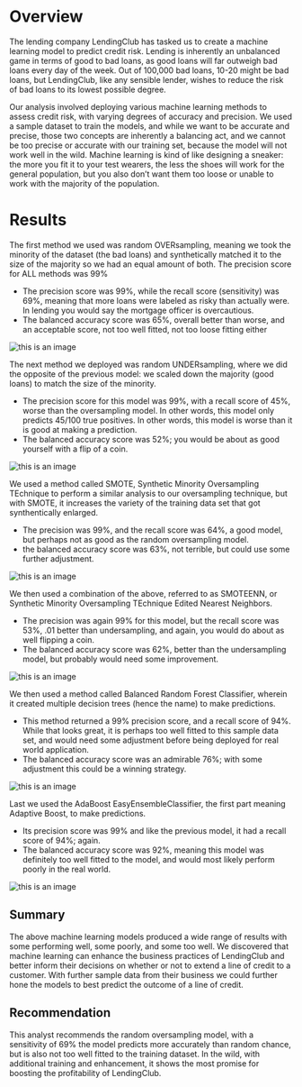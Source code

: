 # Overview
The lending company LendingClub has tasked us to create a machine learning model to predict credit risk. Lending is inherently an unbalanced game in terms of good to bad loans, as good loans will far outweigh bad loans every day of the week. Out of 100,000 bad loans, 10-20 might be bad loans, but LendingClub, like any sensible lender, wishes to reduce the risk of bad loans to its lowest possible degree. 

Our analysis involved deploying various machine learning methods to assess credit risk, with varying degrees of accuracy and precision. We used a sample dataset to train the models, and while we want to be accurate and precise, those two concepts are inherently a balancing act, and we cannot be too precise or accurate with our training set, because the model will not work well in the wild. Machine learning is kind of like designing a sneaker: the more you fit it to your test wearers, the less the shoes will work for the general population, but you also don’t want them too loose or unable to work with the majority of the population. 

# Results
The first method we used was random OVERsampling, meaning we took the minority of the dataset (the bad loans) and synthetically matched it to the size of the majority so we had an equal amount of both. The precision score for ALL methods was 99%
* The precision score was 99%, while the recall score (sensitivity) was 69%, meaning that more loans were labeled as risky than actually were. In lending you would say the mortgage officer is overcautious. 
* The balanced accuracy score was 65%, overall better than worse, and an acceptable score, not too well fitted, not too loose fitting either

![this is an image](https://github.com/BartBachrach/Credit_Risk_Analysis/blob/main/M17_Challenge/Module-17-Challenge-Resources/Random_Oversampling_screenshot.png)

The next method we deployed was random UNDERsampling, where we did the opposite of the previous model: we scaled down the majority (good loans) to match the size of the minority. 
* The precision score for this model was 99%, with a recall score of 45%, worse than the oversampling model. In other words, this model only predicts 45/100 true positives. In other words, this model is worse than it is good at making a prediction. 
* The balanced accuracy score was 52%; you would be about as good yourself with a flip of a coin. 

![this is an image](https://github.com/BartBachrach/Credit_Risk_Analysis/blob/main/M17_Challenge/Module-17-Challenge-Resources/Undersampling_Screenshot.png)

We used a method called SMOTE, Synthetic Minority Oversampling TEchnique to perform a similar analysis to our oversampling technique, but with SMOTE, it increases the variety of the training data set that got synthentically enlarged.
* The precision was 99%, and the recall score was 64%, a good model, but perhaps not as good as the random oversampling model.
* the balanced accuracy score was 63%, not terrible, but could use some further adjustment.

![this is an image](https://github.com/BartBachrach/Credit_Risk_Analysis/blob/main/SMOTE_screenshot.png)

We then used a combination of the above, referred to as SMOTEENN, or Synthetic Minority Oversampling TEchnique Edited Nearest Neighbors. 
* The precision was again 99% for this model, but the recall score was 53%, .01 better than undersampling, and again, you would do about as well flipping a coin. 
* The balanced accuracy score was 62%, better than the undersampling model, but probably would need some improvement.

![this is an image](https://github.com/BartBachrach/Credit_Risk_Analysis/blob/main/M17_Challenge/Module-17-Challenge-Resources/Combination_Over:Undersampling_screenshot.png)

We then used a method called Balanced Random Forest Classifier, wherein it created multiple decision trees (hence the name) to make predictions. 
* This method returned a 99% precision score, and a recall score of 94%. While that looks great, it is perhaps too well fitted to this sample data set, and would need some adjustment before being deployed for real world application.
* The balanced accuracy score was an admirable 76%; with some adjustment this could be a winning strategy.

![this is an image](https://github.com/BartBachrach/Credit_Risk_Analysis/blob/main/M17_Challenge/Module-17-Challenge-Resources/BalancedRandomForest_screenshot.png)

Last we used the AdaBoost EasyEnsembleClassifier, the first part meaning Adaptive Boost, to make predictions. 
* Its precision score was 99% and like the previous model, it had a recall score of 94%; again.
* The balanced accuracy score was 92%, meaning this model was definitely too well fitted to the model, and would most likely perform poorly in the real world. 

![this is an image](https://github.com/BartBachrach/Credit_Risk_Analysis/blob/main/M17_Challenge/Module-17-Challenge-Resources/AdaBoostClassifier_Screenshot.png)

## Summary
The above machine learning models produced a wide range of results with some performing well, some poorly, and some too well. We discovered that machine learning can enhance the business practices of LendingClub and better inform their decisions on whether or not to extend a line of credit to a customer. With further sample data from their business we could further hone the models to best predict the outcome of a line of credit.

## Recommendation
This analyst recommends the random oversampling model, with a sensitivity of 69% the model predicts more accurately than random chance, but is also not too well fitted to the training dataset. In the wild, with additional training and enhancement, it shows the most promise for boosting the profitability of LendingClub. 
